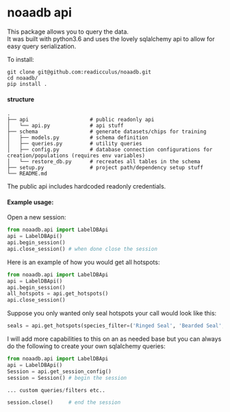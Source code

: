 # noaadb api
This package allows you to query the data.  
It was built with python3.6 and uses the lovely sqlalchemy api to allow for easy query serialization.

To install:
```
git clone git@github.com:readicculus/noaadb.git
cd noaadb/
pip install . 
```
#### structure
    .
    ├── api                    # public readonly api
    │   └── api.py             # api stuff
    ├── schema                 # generate datasets/chips for training
    │   ├── models.py          # schema definition
    │   ├── queries.py         # utility queries
    │   ├── config.py          # database connection configurations for creation/populations (requires env variables)
    │   └── restore_db.py      # recreates all tables in the schema
    ├── setup.py               # project path/dependency setup stuff
    └── README.md

The public api includes hardcoded readonly credentials.

#### Example usage:
Open a new session:
```python
from noaadb.api import LabelDBApi
api = LabelDBApi()
api.begin_session()
api.close_session() # when done close the session
```

Here is an example of how you would get all hotspots:
```python
from noaadb.api import LabelDBApi
api = LabelDBApi()
api.begin_session()
all_hotspots = api.get_hotspots()
api.close_session()
```

Suppose you only wanted only seal hotspots your call would look like this:
```python
seals = api.get_hotspots(species_filter=('Ringed Seal', 'Bearded Seal', 'UNK Seal'))
```

I will add more capabilities to this on an as needed base but you can always do the following to create your own sqlalchemy queries:
```python
from noaadb.api import LabelDBApi
api = LabelDBApi()
Session = api.get_session_config()
session = Session() # begin the session

... custom queries/filters etc..

session.close()     # end the session
```
